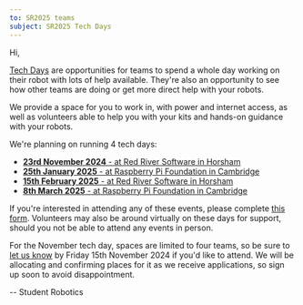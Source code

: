 ```yaml
---
to: SR2025 teams
subject: SR2025 Tech Days
---
```


Hi,

[Tech Days][tech-days] are opportunities for teams to spend a whole day working
on their robot with lots of help available. They're also an opportunity to see
how other teams are doing or get more direct help with your robots.

We provide a space for you to work in, with power and internet access, as well
as volunteers able to help you with your kits and hands-on guidance with your
robots.

We're planning on running 4 tech days:

- [**23rd November 2024** - at Red River Software in Horsham](https://studentrobotics.org/events/sr2025/horsham-tech-day-november)
- [**25th January 2025** - at Raspberry Pi Foundation in Cambridge](https://studentrobotics.org/events/sr2025/cambridge-tech-day-january)
- [**15th February 2025** - at Red River Software in Horsham](https://studentrobotics.org/events/sr2025/horsham-tech-day-february)
- [**8th March 2025** - at Raspberry Pi Foundation in Cambridge](https://studentrobotics.org/events/sr2025/cambridge-tech-day-march)

If you're interested in attending any of these events, please complete [this form][tech-day-signup]. Volunteers may also be around virtually on these days for support, should you not be able to attend any events in person.

For the November tech day, spaces are limited to four teams, so be sure to [let us know][tech-day-signup]
by Friday 15th November 2024 if you'd like to attend. We will be allocating and
confirming places for it as we receive applications, so sign up soon to avoid
disappointment.

-- Student Robotics

[tech-days]: https://studentrobotics.org/docs/robots_101/tech_days
[tech-day-signup]: https://forms.gle/SpZnqpUAaRbxwy2C9
